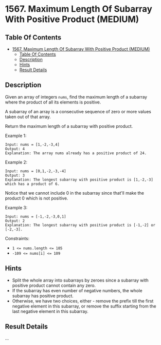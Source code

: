 # 1567. Maximum Length Of Subarray With Positive Product (MEDIUM)

## Table Of Contents

- [1567. Maximum Length Of Subarray With Positive Product (MEDIUM)](#1567-maximum-length-of-subarray-with-positive-product-medium)
  - [Table Of Contents](#table-of-contents)
  - [Description](#description)
  - [Hints](#hints)
  - [Result Details](#result-details)

## Description

Given an array of integers `nums`, find the maximum length of a subarray where the product of all its elements is positive.

A subarray of an array is a consecutive sequence of zero or more values taken out of that array.

Return the maximum length of a subarray with positive product.

Example 1:

```text
Input: nums = [1,-2,-3,4]
Output: 4
Explanation: The array nums already has a positive product of 24.
```

Example 2:

```text
Input: nums = [0,1,-2,-3,-4]
Output: 3
Explanation: The longest subarray with positive product is [1,-2,-3] which has a product of 6.
```

Notice that we cannot include 0 in the subarray since that'll make the product 0 which is not positive.

Example 3:

```text
Input: nums = [-1,-2,-3,0,1]
Output: 2
Explanation: The longest subarray with positive product is [-1,-2] or [-2,-3].
```

Constraints:

- `1 <= nums.length <= 105`
- `-109 <= nums[i] <= 109`

## Hints

- Split the whole array into subarrays by zeroes since a subarray with positive product cannot contain any zero.
- If the subarray has even number of negative numbers, the whole subarray has positive product.
- Otherwise, we have two choices, either - remove the prefix till the first negative element in this subarray, or remove the suffix starting from the last negative element in this subarray.

## Result Details

...

